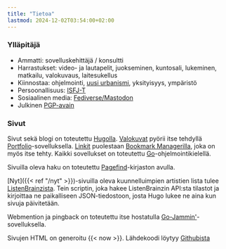 ```yaml
---
title: "Tietoa"
lastmod: 2024-12-02T03:54:00+02:00
---
```


### Ylläpitäjä
* Ammatti: sovelluskehittäjä / konsultti
* Harrastukset: video- ja lautapelit, juokseminen, kuntosali, lukeminen, matkailu, valokuvaus, laitesukellus
* Kiinnostaa: ohjelmointi, [uusi urbanismi](https://fi.wikipedia.org/wiki/Uusi_urbanismi), yksityisyys, ympäristö
* Persoonallisuus: [ISFJ-T](https://www.16personalities.com/isfj-personality)
* Sosiaalinen media: [Fediverse/Mastodon](https://mementomori.social/@saaste)
* Julkinen [PGP-avain](/files/pgp-public-key.txt)

### Sivut
Sivut sekä blogi on toteutettu [Hugolla](https://gohugo.io/). [Valokuvat](https://photography.saaste.net/) pyörii itse tehdyllä [Portfolio](https://github.com/saaste/portfolio)-sovelluksella. [Linkit](https://links.saaste.net/) puolestaan [Bookmark Managerilla](https://github.com/saaste/bookmark-manager), joka on myös itse tehty. Kaikki sovellukset on toteutettu [Go](https://go.dev/)-ohjelmointikielellä.

Sivuilla oleva haku on toteutettu [Pagefind](https://pagefind.app/)-kirjaston avulla.

[Nyt]({{< ref "/nyt" >}})-sivuilla oleva kuunnelluimpien artistien lista tulee [ListenBrainzista](https://listenbrainz.org). Tein scriptin, joka hakee ListenBrainzin API:sta tilastot ja kirjoittaa ne paikalliseen JSON-tiedostoon, josta Hugo lukee ne aina kun sivuja päivitetään.

Webmention ja pingback on toteutettu itse hostatulla [Go-Jammin'](https://git.brainbaking.com/wgroeneveld/go-jamming)-sovelluksella.

Sivujen HTML on generoitu {{< now >}}. Lähdekoodi löytyy [Githubista](https://github.com/saaste/homepage)